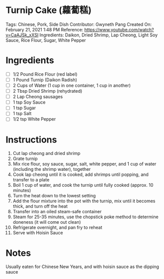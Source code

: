 # Turnip Cake (蘿蔔糕)

Tags: Chinese, Pork, Side Dish
Contributor: Gwyneth Pang
Created On: February 21, 2021 1:48 PM
Reference: https://www.youtube.com/watch?v=CaAJSk_xXSI
Ingredients: Daikon, Dried Shrimp, Lap Cheong, Light Soy Sauce, Rice Flour, Sugar, White Pepper

# Ingredients

- [ ]  1/2 Pound Rice Flour (red label)
- [ ]  1 Pound Turnip (Daikon Radish)
- [ ]  2 Cups of Water (1 cup in one container, 1 cup in another)
- [ ]  2 Tbsp Dried Shrimp (rehydrated)
- [ ]  2 Lap Cheong sausages
- [ ]  1 tsp Soy Sauce
- [ ]  1 tsp Sugar
- [ ]  1 tsp Salt
- [ ]  1/2 tsp White Pepper

# Instructions

1. Cut lap cheong and dried shrimp
2. Grate turnip
3. Mix rice flour, soy sauce, sugar, salt, white pepper, and 1 cup of water (including the shrimp water), together
4. Cook lap cheong until it is cooked, add shrimps until popping, and transfer to a plate
5. Boil 1 cup of water, and cook the turnip until fully cooked (approx. 10 minutes)
6. Turn the heat down to the lowest setting
7. Add the flour mixture into the pot with the turnip, mix until it becomes thick, and turn off the heat
8. Transfer into an oiled steam-safe container
9. Steam for 25-35 minutes, use the chopstick poke method to determine doneness (it will come out clean)
10. Refrigerate overnight, and pan fry to reheat
11. Serve with Hoisin Sauce

# Notes

Usually eaten for Chinese New Years, and with hoisin sauce as the dipping sauce